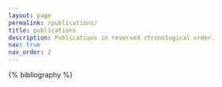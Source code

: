```yaml
---
layout: page
permalink: /publications/
title: publications
description: Publications in reversed chronological order.
nav: true
nav_order: 2
---
```


<div class="publications">

{% bibliography %}

</div>
